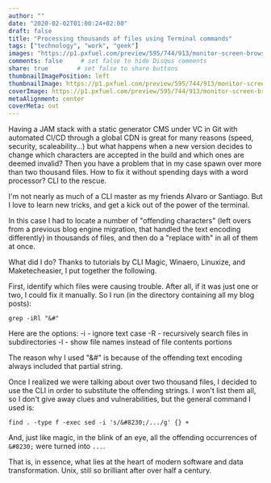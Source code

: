 ```yaml
---
author: ""
date: "2020-02-02T01:00:24+02:00"
draft: false
title: "Processing thousands of files using Terminal commands"
tags: ["technology", "work", "geek"]
images: "https://p1.pxfuel.com/preview/595/744/913/monitor-screen-browser-computer.jpg"
comments: false     # set false to hide Disqus comments
share: true        # set false to share buttons
thumbnailImagePosition: left
thumbnailImage: https://p1.pxfuel.com/preview/595/744/913/monitor-screen-browser-computer.jpg
coverImage: https://p1.pxfuel.com/preview/595/744/913/monitor-screen-browser-computer.jpg
metaAlignment: center
coverMeta: out
---
```


Having a JAM stack with a static generator CMS  under VC in Git with automated CI/CD through a global CDN is great for many reasons (speed, security, scaleability...) but what happens when a new version decides to change which characters are accepted in the build and which ones are deemed invalid? Then you have a problem that in my case spawn over more than two thousand files. How to fix it without spending days with a word processor? CLI to the rescue.

<!--more-->

I'm not nearly as much of a CLI master as my friends Alvaro or Santiago. But I love to learn new tricks, and get a kick out of the power of the terminal.

In this case I had to locate a number of "offending characters" (left overs from a previous blog engine migration, that handled the text encoding differently) in thousands of files, and then do a "replace with" in all of them at once.

What did I do? Thanks to tutorials by CLI Magic, Winaero, Linuxize, and Maketecheasier, I put together the following.

First, identify which files were causing trouble. After all, if it was just one or two, I could fix it manually. So I run (in the directory containing all my blog posts):

```
grep -iRl "&#"
```

Here are the options:
-i - ignore text case
-R - recursively search files in subdirectories
-l - show file names instead of file contents portions

The reason why I used "&#" is because of the offending text encoding always included that partial string.

Once I realized we were talking about over two thousand files, I decided to use the CLI in order to substitute the offending strings. I won't list them all, so I don't give away clues and vulnerabilities, but the general command I used is:

```
find . -type f -exec sed -i 's/&#8230;/.../g' {} +
```

And, just like magic, in the blink of an eye, all the offending occurrences of `&#8230;` were turned into `...`.

That is, in essence, what lies at the heart of modern software and data transformation. Unix, still so brilliant after over half a century.
